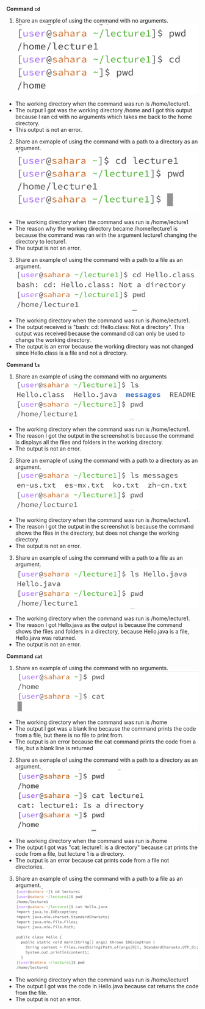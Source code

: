 **Command `cd`**
1. Share an example of using the command with no arguments.
![Image](cccd1.png)
- The working directory when the command was run is /home/lecture1.
- The output I got was the working directory /home and I got this output because I ran cd with no arguments which takes me back to the home directory.
- This output is not an error.
2. Share an exmaple of using the command with a path to a directory as an argument.
![Image](cccd2.png)
- The working directory when the command was run is /home/lecture1
- The reason why the working directory became /home/lecture1 is because the command was ran with the argument lecture1 changing the directory to lecture1.
- The output is not an error.
3. Share an example of using the command with a path to a file as an argument.
![Image](cd3.png)
- The working directory when the command was run is /home/lecture1.
- The output received is "bash: cd: Hello.class: Not a directory". This output was received because the command cd can only be used to change the working directory.
- The output is an error because the working directory was not changed since Hello.class is a file and not a directory.

**Command `ls`**
1. Share an example of using the command with no arguments
![Image](ls1.png)
- The working directory when the command was run is /home/lecture1.
- The reason I got the output in the screenshot is because the command ls displays all the files and folders in the working directory.
- The output is not an error.
2. Share an exmaple of using the command with a path to a directory as an argument.
![Image](ls2.png)
- The working directory when the command was run is /home/lecture1.
- The reason I got the output in the screenshot is because the command shows the files in the directory, but does not change the working directory.
- The output is not an error.
3. Share an example of using the command with a path to a file as an argument.
![Image](lls3.png)
- The working directory when the command was run is /home/lecture1.
- The reason I got Hello.java as the output is because the command shows the files and folders in a directory, because Hello.java is a file, Hello.java was returned.
- The output is not an error.

**Command `cat`**
1. Share an example of using the command with no arguments.
![Image](cat1.png)
- The working directory when the command was run is /home
- The output I got was a blank line because the command prints the code from a file, but there is no file to print from.
- The output is an error because the cat command prints the code from a file, but a blank line is returned
2. Share an exmaple of using the command with a path to a directory as an argument.
![Image](cat2.png)
- The working directory when the command was run is /home
- The output I got was "cat: lecture1: is a directory" because cat prints the code from a file, but lecture 1 is a directory.
- The output is an error because cat prints code from a file not directories.
3. Share an example of using the command with a path to a file as an argument.
![Image](cat3.png)
- The working directory when the command was run is /home/lecture1
- The output I got was the code in Hello.java because cat returns the code from the file.
- The output is not an error.
